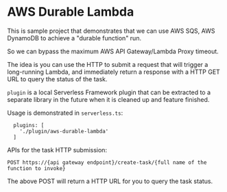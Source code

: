 # AWS Durable Lambda

This is sample project that demonstrates that we can use AWS SQS, AWS DynamoDB to achieve a "durable function" run.

So we can bypass the maximum AWS API Gateway/Lambda Proxy timeout.

The idea is you can use the HTTP to submit a request that will trigger a long-running Lambda, and immediately return
a response with a HTTP GET URL to query the status of the task.

`plugin` is a local Serverless Framework plugin that can be extracted to a separate library in the future when it is cleaned up and feature finished.

Usage is demonstrated in `serverless.ts`:
```
  plugins: [
    './plugin/aws-durable-lambda'
  ]
```

APIs for the task HTTP submission:
```
POST https://{api gateway endpoint}/create-task/{full name of the function to invoke}
```
The above POST will return a HTTP URL for you to query the task status.
